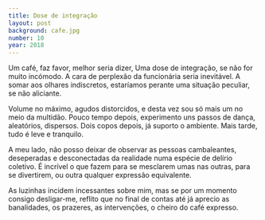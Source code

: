 ```yaml
---
title: Dose de integração
layout: post
background: cafe.jpg
number: 10
year: 2018
---
```


Um café, faz favor, melhor seria dizer, Uma dose de integração, se não for muito incómodo. A cara de perplexão da funcionária seria inevitável. A somar aos olhares indiscretos, estaríamos perante uma situação peculiar, se não aliciante.

Volume no máximo, agudos distorcidos, e desta vez sou só mais um no meio da multidão. Pouco tempo depois, experimento uns passos de dança, aleatórios, dispersos. Dois copos depois, já suporto o ambiente. Mais tarde, tudo é leve e tranquilo.

A meu lado, não posso deixar de observar as pessoas cambaleantes, deseperadas e desconectadas da realidade numa espécie de delírio coletivo. É incrível o que fazem para se mesclarem umas nas outras, para se divertirem, ou outra qualquer expressão equivalente.

As luzinhas incidem incessantes sobre mim, mas se por um momento consigo desligar-me, reflito que no final de contas até já aprecio as banalidades, os prazeres, as intervenções, o cheiro do café expresso.
